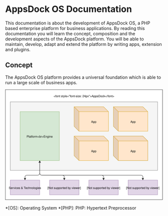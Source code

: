 # AppsDock OS Documentation

This documentation is about the development of AppsDock OS, a PHP based enterprise platform for business applications. By reading this documentation you will learn the concept, composition and the development aspects of the AppsDock platform. You will be able to maintain, develop, adapt and extend the platform by writing apps, extension and plugins.

## Concept

The AppsDock OS platform provides a universal foundation which is able to run a large scale of business apps.

![Concept](assets/images/concept.svg)

*[OS]: Operating System
*[PHP]: PHP: Hypertext Preprocessor
